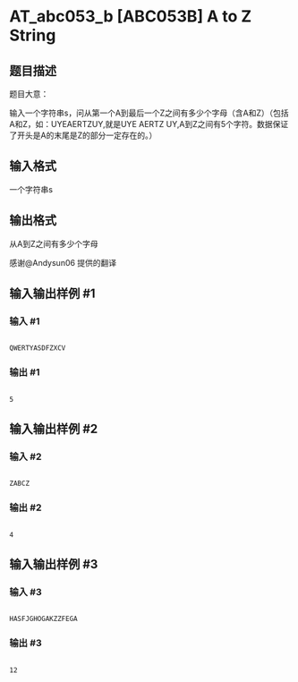 # AT_abc053_b [ABC053B] A to Z String

## 题目描述

题目大意：
输入一个字符串s，问从第一个A到最后一个Z之间有多少个字母（含A和Z）（包括A和Z，如：UYEAERTZUY,就是UYE AERTZ UY,A到Z之间有5个字符。数据保证了开头是A的末尾是Z的部分一定存在的。）

## 输入格式

一个字符串s

## 输出格式

从A到Z之间有多少个字母


感谢@Andysun06 提供的翻译

## 输入输出样例 #1

### 输入 #1

```
QWERTYASDFZXCV
```

### 输出 #1

```
5
```

## 输入输出样例 #2

### 输入 #2

```
ZABCZ
```

### 输出 #2

```
4
```

## 输入输出样例 #3

### 输入 #3

```
HASFJGHOGAKZZFEGA
```

### 输出 #3

```
12
```